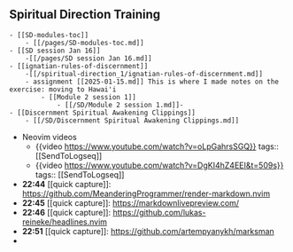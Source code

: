 ## Spiritual Direction Training
	- [[SD-modules-toc]]
		- [[/pages/SD-modules-toc.md]]
	- [[SD session Jan 16]] 
	    -[[/pages/SD session Jan 16.md]]
	- [[ignatian-rules-of-discernment]]
	    -[[/spiritual-direction_1/ignatian-rules-of-discernment.md]]
		- assignment [[2025-01-15.md]] This is where I made notes on the exercise: moving to Hawai'i
			- [[Module 2 session 1]]
				- [[/SD/Module 2 session 1.md]]-
	- [[Discernment Spiritual Awakening Clippings]]
		- [[/SD/Discernment Spiritual Awakening Clippings.md]]
- Neovim videos
	- {{video https://www.youtube.com/watch?v=oLpGahrsSGQ}}
	  tags:: [[SendToLogseq]]
	- {{video https://www.youtube.com/watch?v=DgKI4hZ4EEI&t=509s}}
	  tags:: [[SendToLogseq]]
- **22:44** [[quick capture]]:  https://github.com/MeanderingProgrammer/render-markdown.nvim
- **22:45** [[quick capture]]:  https://markdownlivepreview.com/
- **22:46** [[quick capture]]:  https://github.com/lukas-reineke/headlines.nvim
- **22:51** [[quick capture]]:  https://github.com/artempyanykh/marksman
-
